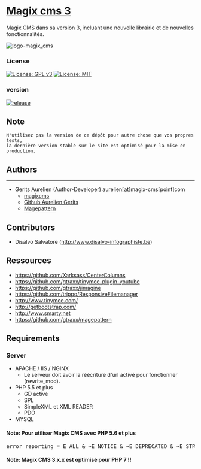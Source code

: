 # [Magix cms 3](http://www.magix-cms.com/)
Magix CMS dans sa version 3, incluant une nouvelle librairie et de nouvelles fonctionnalités.

![logo-magix_cms](https://user-images.githubusercontent.com/356674/31891050-82862b34-b805-11e7-9d10-84066a7474dc.png)

### License

[![License: GPL v3](https://img.shields.io/badge/License-GPL%20v3-blue.svg)](http://www.gnu.org/licenses/gpl-3.0) 
[![License: MIT](https://img.shields.io/badge/License-MIT-yellow.svg)](https://opensource.org/licenses/MIT)
### version 

[![release](https://img.shields.io/github/release/magix-cms/magixcms-3.svg)](https://github.com/magix-cms/magixcms-3/releases/latest)

## Note
    N'utilisez pas la version de ce dépôt pour autre chose que vos propres tests,
    la dernière version stable sur le site est optimisé pour la mise en production.
    
## Authors
-------

 * Gerits Aurelien (Author-Developer) aurelien[at]magix-cms[point]com
    * [magixcms](http://www.magix-cms.com)
    * [Github Aurelien Gerits](https://github.com/gtraxx/)
    * [Magepattern](https://github.com/gtraxx/magepattern)

## Contributors

 * Disalvo Salvatore (http://www.disalvo-infographiste.be)
 
Ressources
-----
 * https://github.com/Xarksass/CenterColumns
 * https://github.com/gtraxx/tinymce-plugin-youtube
 * https://github.com/gtraxx/jimagine
 * https://github.com/trippo/ResponsiveFilemanager
 * http://www.tinymce.com/
 * http://getbootstrap.com/
 * http://www.smarty.net
 * https://github.com/gtraxx/magepattern
 
Requirements
------------

### Server
 * APACHE / IIS / NGINX
     * Le serveur doit avoir la réécriture d'url activé pour fonctionner (rewrite_mod).
 * PHP 5.5 et plus
     * GD activé
     * SPL
     * SimpleXML et XML READER
     * PDO
 * MYSQL

#### Note: Pour utiliser Magix CMS avec PHP 5.6 et plus
<pre>
error_reporting = E_ALL & ~E_NOTICE & ~E_DEPRECATED & ~E_STRICT
</pre>
#### Note: Magix CMS 3.x.x est optimisé pour PHP 7 !!
